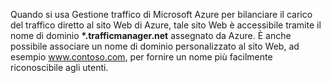 Quando si usa Gestione traffico di Microsoft Azure per bilanciare il carico del traffico diretto al sito Web di Azure, tale sito Web è accessibile tramite il nome di dominio **\*.trafficmanager.net** assegnato da Azure. È anche possibile associare un nome di dominio personalizzato al sito Web, ad esempio www.contoso.com, per fornire un nome più facilmente riconoscibile agli utenti.

<!--HONumber=52-->

